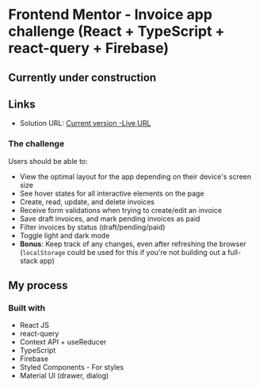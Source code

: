 # Frontend Mentor - Invoice app challenge (React + TypeScript + react-query + Firebase)

## Currently under construction

## Links

- Solution URL: [Current version -Live URL ](https://invoice-app-challenge-nxrlidhjm-teonazav.vercel.app/)

### The challenge

Users should be able to:

- View the optimal layout for the app depending on their device's screen size
- See hover states for all interactive elements on the page
- Create, read, update, and delete invoices
- Receive form validations when trying to create/edit an invoice
- Save draft invoices, and mark pending invoices as paid
- Filter invoices by status (draft/pending/paid)
- Toggle light and dark mode
- **Bonus**: Keep track of any changes, even after refreshing the browser (`localStorage` could be used for this if you're not building out a full-stack app)

## My process

### Built with

- React JS
- react-query
- Context API + useReducer
- TypeScript
- Firebase
- Styled Components - For styles
- Material UI (drawer, dialog)
